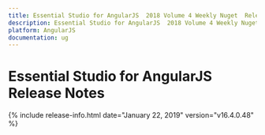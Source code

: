 ```yaml
---
title: Essential Studio for AngularJS  2018 Volume 4 Weekly Nuget  Release Notes  
description: Essential Studio for AngularJS  2018 Volume 4 Weekly Nuget  Release Notes  
platform: AngularJS
documentation: ug
---
```


# Essential Studio for AngularJS  Release Notes  

{% include release-info.html date="January 22, 2019"  version="v16.4.0.48" %} 






